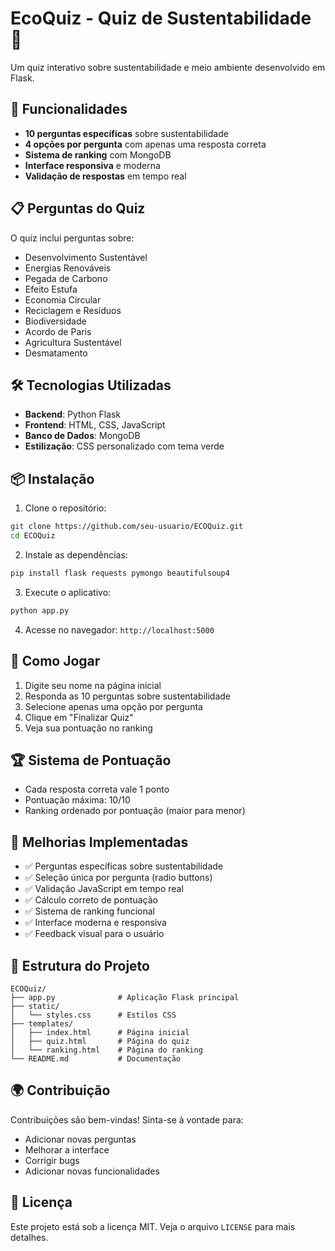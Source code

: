 # EcoQuiz - Quiz de Sustentabilidade 🌱

Um quiz interativo sobre sustentabilidade e meio ambiente desenvolvido em Flask.

## 🚀 Funcionalidades

- **10 perguntas específicas** sobre sustentabilidade
- **4 opções por pergunta** com apenas uma resposta correta
- **Sistema de ranking** com MongoDB
- **Interface responsiva** e moderna
- **Validação de respostas** em tempo real

## 📋 Perguntas do Quiz

O quiz inclui perguntas sobre:
- Desenvolvimento Sustentável
- Energias Renováveis
- Pegada de Carbono
- Efeito Estufa
- Economia Circular
- Reciclagem e Resíduos
- Biodiversidade
- Acordo de Paris
- Agricultura Sustentável
- Desmatamento

## 🛠️ Tecnologias Utilizadas

- **Backend**: Python Flask
- **Frontend**: HTML, CSS, JavaScript
- **Banco de Dados**: MongoDB
- **Estilização**: CSS personalizado com tema verde

## 📦 Instalação

1. Clone o repositório:
```bash
git clone https://github.com/seu-usuario/ECOQuiz.git
cd ECOQuiz
```

2. Instale as dependências:
```bash
pip install flask requests pymongo beautifulsoup4
```

3. Execute o aplicativo:
```bash
python app.py
```

4. Acesse no navegador: `http://localhost:5000`

## 🎯 Como Jogar

1. Digite seu nome na página inicial
2. Responda as 10 perguntas sobre sustentabilidade
3. Selecione apenas uma opção por pergunta
4. Clique em "Finalizar Quiz"
5. Veja sua pontuação no ranking

## 🏆 Sistema de Pontuação

- Cada resposta correta vale 1 ponto
- Pontuação máxima: 10/10
- Ranking ordenado por pontuação (maior para menor)

## 🔧 Melhorias Implementadas

- ✅ Perguntas específicas sobre sustentabilidade
- ✅ Seleção única por pergunta (radio buttons)
- ✅ Validação JavaScript em tempo real
- ✅ Cálculo correto de pontuação
- ✅ Sistema de ranking funcional
- ✅ Interface moderna e responsiva
- ✅ Feedback visual para o usuário

## 📁 Estrutura do Projeto

```
ECOQuiz/
├── app.py              # Aplicação Flask principal
├── static/
│   └── styles.css      # Estilos CSS
├── templates/
│   ├── index.html      # Página inicial
│   ├── quiz.html       # Página do quiz
│   └── ranking.html    # Página do ranking
└── README.md           # Documentação
```

## 🌍 Contribuição

Contribuições são bem-vindas! Sinta-se à vontade para:
- Adicionar novas perguntas
- Melhorar a interface
- Corrigir bugs
- Adicionar novas funcionalidades

## 📄 Licença

Este projeto está sob a licença MIT. Veja o arquivo `LICENSE` para mais detalhes.
